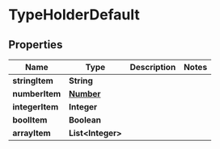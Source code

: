 

# TypeHolderDefault

## Properties

Name | Type | Description | Notes
------------ | ------------- | ------------- | -------------
**stringItem** | **String** |  | 
**numberItem** | [**Number**](Number.md) |  | 
**integerItem** | **Integer** |  | 
**boolItem** | **Boolean** |  | 
**arrayItem** | **List&lt;Integer&gt;** |  | 




